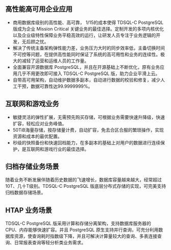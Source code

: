 
## 高性能高可用企业应用
- 商用数据库级别的高性能、高可靠， 1/15的成本使得 TDSQL-C PostgreSQL 版成为企业 Mission Critical 关键业务的最佳选择。定制开发的多项内核优化以及企业级特性保障业务平稳高效的运行，让研发人员专注于业务逻辑的开发，无后顾之忧。
- 解决了传统主备架构弹性能力差，业务压力大时的同步效率低，主备切换时间不可控等问题，在提供高性能同时保证了系统的高可用性和业务的连续性。极大的减轻了运营和运维人员的工作量。
- 全面兼容开源数据库 PostgreSQL，并且在开源基础上不断优化，原有业务应用几乎不用更改即可接入 TDSQL-C PostgreSQL 版，助力企业平滑上云。
- 自带高可用架构，自动维护数据多副本，自动进行数据的校验和修复，减少人工干预，数据可靠性达99.9999999%。

## 互联网和游戏业务
- 敏捷灵活的弹性扩展，无需预先购买存储，可根据业务需要快速升降级，快速扩容，轻松应对业务峰值。
- 50TiB海量存储，按存储量计费，自动扩容，免去合区合服的繁琐操作，实现资源和成本的最优配置。
- 秒级的快照备份和快速回档能力，在多副本的基础上对用户的数据进行连续保护，是互联网和游戏行业的最佳选择。

## 归档存储业务场景
随着业务不断发展伴随着历史数据的飞速增长，数据库容量越来越大，经常超过10T、几十T级别。TDSQL-C PostgreSQL 版底层分布式存储的实现，可完美支持归档数据存储场景。

## HTAP 业务场景
TDSQL-C PostgreSQL 版采用计算和存储分离架构，支持数据库服务器的 CPU、内存能够快速扩容。并且 PostgreSQL 原生支持并行查询，可充分利用数据库资源，使查询耗时指数级下降，并且可解决计算量较大的查询、多表连接查询、日常报表查询等轻分析类业务需求。
